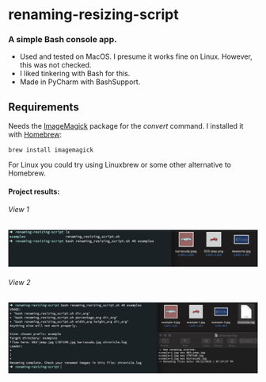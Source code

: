 # renaming-resizing-script
### A simple Bash console app.

* Used and tested on MacOS. I presume it works fine on Linux. However, this was not checked.
* I liked tinkering with Bash for this.
* Made in PyCharm with BashSupport.

## Requirements
Needs the [ImageMagick](https://www.imagemagick.org/script/index.php) package for the <i>convert</i> command. I installed it with [Homebrew](https://brew.sh/):

```
brew install imagemagick
```

For Linux you could try using Linuxbrew or some other alternative to Homebrew.

#### Project results:
<h6>View 1</h6>
<img src="snapshots/view-1.png" alt="View 1">
<h6>View 2</h6>
<img src="snapshots/view-2.png" alt="View 2">





